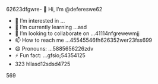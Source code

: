 62623dfgwre- 👋 Hi, I’m @defereswe62
- 👀 I’m interested in ...
- 🌱 I’m currently learning ...asd
- 💞️ I’m looking to collaborate on ...41114nfgrewewmjj
- 📫 How to reach me ...45545546fh626352wer23fss699
- 😄 Pronouns: ...5885656226zdv
- ⚡ Fun fact: ...gfsio;54354125
- 323
hllasd12sdsd4725
<!---fds45
defereswe/defereswe is a ✨ special ✨ repository because its `README.md` (this6656 file) appears on your GitHub profile.
You can click the Preview link to take a look at your changes.58589566
--->
569
